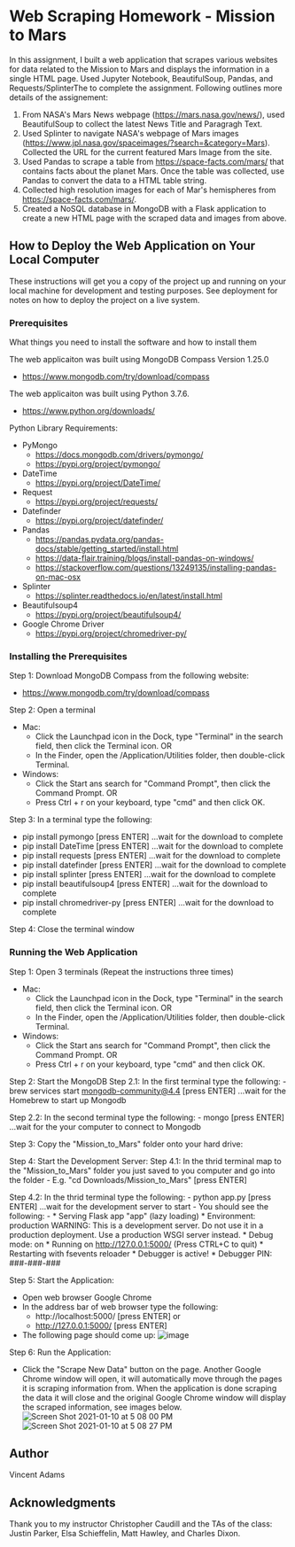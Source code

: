 # Web Scraping Homework - Mission to Mars

In this assignment, I built a web application that scrapes various websites for data related to the Mission to Mars and displays the information in a single HTML page. Used Jupyter Notebook, BeautifulSoup, Pandas, and Requests/SplinterThe to complete the assignment. Following outlines more details of the assignement:
1) From NASA's Mars News webpage (https://mars.nasa.gov/news/), used BeautifulSoup to collect the latest News Title and Paragragh Text. 
2) Used Splinter to navigate NASA's webpage of Mars images (https://www.jpl.nasa.gov/spaceimages/?search=&category=Mars). Collected the URL for the current featured Mars Image from the site.
3) Used Pandas to scrape a table from https://space-facts.com/mars/ that contains facts about the planet Mars. Once the table was collected, use Pandas to convert the data to a HTML table string.
4) Collected high resolution images for each of Mar's hemispheres from https://space-facts.com/mars/. 
5) Created a NoSQL database in MongoDB with a Flask application to create a new HTML page with the scraped data and images from above.


## How to Deploy the Web Application on Your Local Computer

These instructions will get you a copy of the project up and running on your local machine for development and testing purposes. See deployment for notes on how to deploy the project on a live system.

### Prerequisites
What things you need to install the software and how to install them

The web applicaiton was built using MongoDB Compass Version 1.25.0
  - https://www.mongodb.com/try/download/compass

The web applicaiton was built using Python 3.7.6.
  - https://www.python.org/downloads/

Python Library Requirements:  
- PyMongo
  - https://docs.mongodb.com/drivers/pymongo/
  - https://pypi.org/project/pymongo/
- DateTime
  - https://pypi.org/project/DateTime/
- Request
  - https://pypi.org/project/requests/
- Datefinder
  - https://pypi.org/project/datefinder/
- Pandas
  - https://pandas.pydata.org/pandas-docs/stable/getting_started/install.html
  - https://data-flair.training/blogs/install-pandas-on-windows/
  - https://stackoverflow.com/questions/13249135/installing-pandas-on-mac-osx
- Splinter
  - https://splinter.readthedocs.io/en/latest/install.html
- Beautifulsoup4
  - https://pypi.org/project/beautifulsoup4/
- Google Chrome Driver
  - https://pypi.org/project/chromedriver-py/


### Installing the Prerequisites

Step 1: Download MongoDB Compass from the following website:
  - https://www.mongodb.com/try/download/compass

Step 2: Open a terminal
  - Mac: 
    - Click the Launchpad icon in the Dock, type "Terminal" in the search field, then click the Terminal icon.
                OR
    - In the Finder, open the /Application/Utilities folder, then double-click Terminal. 
  - Windows: 
    - Click the Start ans search for "Command Prompt", then click the Command Prompt. 
                OR 
    - Press Ctrl + r on your keyboard, type "cmd" and then click OK. 

Step 3: In a terminal type the following:

  - pip install pymongo [press ENTER] ...wait for the download to complete
  - pip install DateTime [press ENTER] ...wait for the download to complete
  - pip install requests [press ENTER] ...wait for the download to complete
  - pip install datefinder [press ENTER] ...wait for the download to complete
  - pip install splinter [press ENTER] ...wait for the download to complete
  - pip install beautifulsoup4 [press ENTER] ...wait for the download to complete
  - pip install chromedriver-py [press ENTER] ...wait for the download to complete

Step 4: Close the terminal window


### Running the Web Application 

Step 1: Open 3 terminals (Repeat the instructions three times)
  - Mac: 
    - Click the Launchpad icon in the Dock, type "Terminal" in the search field, then click the Terminal icon.
                OR
    - In the Finder, open the /Application/Utilities folder, then double-click Terminal. 
  - Windows: 
    - Click the Start ans search for "Command Prompt", then click the Command Prompt. 
                OR 
    - Press Ctrl + r on your keyboard, type "cmd" and then click OK. 

Step 2: Start the MongoDB
  Step 2.1: In the first terminal type the following:
    - brew services start mongodb-community@4.4 [press ENTER] ...wait for the Homebrew to start up Mongodb
      
  Step 2.2: In the second terminal type the following:
    - mongo [press ENTER] ...wait for the your computer to connect to Mongodb

Step 3: Copy the "Mission_to_Mars" folder onto your hard drive:
  
Step 4: Start the Development Server:
  Step 4.1: In the thrid terminal map to the "Mission_to_Mars" folder you just saved to you computer and go into the folder
    - E.g. "cd Downloads/Mission_to_Mars" [press ENTER]

  Step 4.2: In the thrid terminal type the following:
    - python app.py [press ENTER] ...wait for the development server to start
      - You should see the following:
        -  * Serving Flask app "app" (lazy loading)
           * Environment: production
             WARNING: This is a development server. Do not use it in a production deployment.
             Use a production WSGI server instead.
           * Debug mode: on
           * Running on http://127.0.0.1:5000/ (Press CTRL+C to quit)
           * Restarting with fsevents reloader
           * Debugger is active!
           * Debugger PIN: ###-###-###

Step 5: Start the Application:
  - Open web browser Google Chrome
  - In the address bar of web browser type the following:
    - http://localhost:5000/ [press ENTER]
              or
    - http://127.0.0.1:5000/ [press ENTER]
  - The following page should come up:
![image](https://user-images.githubusercontent.com/67811128/113222942-b6af2200-924d-11eb-921f-2c75d8e63396.png)

Step 6: Run the Application:
  - Click the "Scrape New Data" button on the page. Another Google Chrome window will open, it will automatically move through the pages it is scraping information from. When the application is done scraping the data it will close and the original Google Chrome window will display the scraped information, see images below.
![Screen Shot 2021-01-10 at 5 08 00 PM](https://user-images.githubusercontent.com/67811128/113223853-b7e14e80-924f-11eb-8477-8d28a100bd30.png)
![Screen Shot 2021-01-10 at 5 08 27 PM](https://user-images.githubusercontent.com/67811128/113223859-ba43a880-924f-11eb-93be-4da180696955.png)



## Author

Vincent Adams 


## Acknowledgments

Thank you to my instructor Christopher Caudill and the TAs of the class: Justin Parker, Elsa Schieffelin, Matt Hawley, and Charles Dixon.
